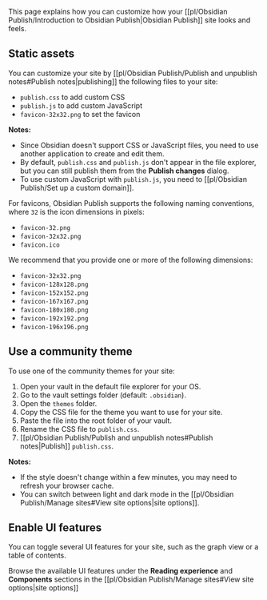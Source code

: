This page explains how you can customize how your [[pl/Obsidian Publish/Introduction to Obsidian Publish|Obsidian Publish]] site looks and feels.

## Static assets

You can customize your site by [[pl/Obsidian Publish/Publish and unpublish notes#Publish notes|publishing]] the following files to your site:

- `publish.css` to add custom CSS
- `publish.js` to add custom JavaScript
- `favicon-32x32.png` to set the favicon

**Notes:**

- Since Obsidian doesn't support CSS or JavaScript files, you need to use another application to create and edit them.
- By default, `publish.css` and `publish.js` don't appear in the file explorer, but you can still publish them from the **Publish changes** dialog.
- To use custom JavaScript with `publish.js`, you need to [[pl/Obsidian Publish/Set up a custom domain]].

For favicons, Obsidian Publish supports the following naming conventions, where `32` is the icon dimensions in pixels:

- `favicon-32.png`
- `favicon-32x32.png`
- `favicon.ico`

We recommend that you provide one or more of the following dimensions:

- `favicon-32x32.png`
- `favicon-128x128.png`
- `favicon-152x152.png`
- `favicon-167x167.png`
- `favicon-180x180.png`
- `favicon-192x192.png`
- `favicon-196x196.png`

## Use a community theme

To use one of the community themes for your site:

1. Open your vault in the default file explorer for your OS.
2. Go to the vault settings folder (default: `.obsidian`).
3. Open the `themes` folder.
4. Copy the CSS file for the theme you want to use for your site.
5. Paste the file into the root folder of your vault.
6. Rename the CSS file to `publish.css`.
7. [[pl/Obsidian Publish/Publish and unpublish notes#Publish notes|Publish]] `publish.css`.

**Notes:**

- If the style doesn't change within a few minutes, you may need to refresh your browser cache.
- You can switch between light and dark mode in the [[pl/Obsidian Publish/Manage sites#View site options|site options]].

## Enable UI features

You can toggle several UI features for your site, such as the graph view or a table of contents.

Browse the available UI features under the **Reading experience** and **Components** sections in the [[pl/Obsidian Publish/Manage sites#View site options|site options]]
